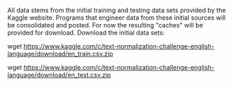 All data stems from the initial training and testing data sets provided by the Kaggle website. Programs that engineer data from these initial sources will be consolidated and posted. For now the resulting "caches" will be provided for download. 
Download the initial data sets: 

wget https://www.kaggle.com/c/text-normalization-challenge-english-language/download/en_train.csv.zip 

wget https://www.kaggle.com/c/text-normalization-challenge-english-language/download/en_test.csv.zip
